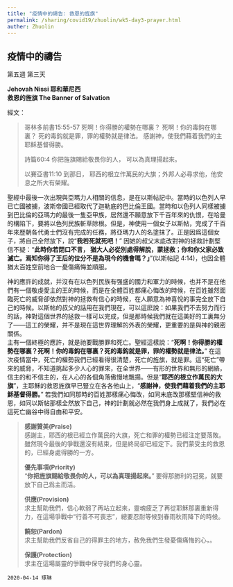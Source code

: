 ```yaml
---
title: "疫情中的禱告: 救恩的旌旗"
permalink: /sharing/covid19/zhuolin/wk5-day3-prayer.html
auther: Zhuolin
---
```

## 疫情中的禱告
第五週 第三天 

**Jehovah Nissi 耶和華尼西**  
**救恩的旌旗 The Banner of Salvation**  

經文：  
> 哥林多前書15:55-57 死啊！你得勝的權勢在哪裏？ 死啊！你的毒鈎在哪裏？ 死的毒鈎就是罪，罪的權勢就是律法。 感謝神，使我們藉着我們的主耶穌基督得勝。  
>
> 詩篇60:4 你把旌旗賜給敬畏你的人， 可以為真理揚起來。  
>
> 以賽亞書11:10 到那日， 耶西的根立作萬民的大旗；外邦人必尋求他，他安息之所大有榮耀。  

聖經中最後一次出現與亞瑪力人相關的信息，是在以斯帖記中。當時的以色列人早已亡國被擄，波斯帝國已經取代了迦勒底的巴比倫王國。當時和以色列人同樣被擄到巴比倫的亞瑪力的最後一隻亞甲族，居然還不願意放下千百年來的仇恨，在哈曼的構陷下，要將以色列民族斬草除根。但是，神使用一個女子以斯帖，完成了千百年來歷朝各代勇士們沒有完成的任務，將亞瑪力人的名塗抹了。正是因爲這個女子，將自己全然放下，說“**我若死就死吧！**” 因她的叔父末底改對神的拯救計劃堅信不疑：“**此時你若閉口不言， 猶大人必從別處得解脫，蒙拯救；你和你父家必致滅亡。焉知你得了王后的位分不是為現今的機會嗎？」**”(以斯帖記 4:14)，也因全體猶太百姓空前地合一憂傷痛悔並順服。  

神的應許的成就，并沒有在以色列民族有强盛的國力和軍力的時候，也并不是在他們有一個敬虔愛主的王的時候，而是在全體百姓都痛心悔改的時候，在百姓雖然面臨死亡的威脅卻依然對神的拯救有信心的時候，在人願意為神喜悅的事完全放下自己的時候。以斯帖的叔父的話用在我們現在，可以這麽說：如果我們不去努力而行的話，神對這個世界的拯救一樣可以完成，但是那時候我們就在這美好的工裏無分了——這工的榮耀，并不是現在這世界理解的外表的榮耀，更重要的是與神的親密關係。  
  主有一個終極的應許，就是祂要戰勝罪和死亡。聖經這樣說：“**死啊！你得勝的權勢在哪裏？死啊！你的毒鈎在哪裏？死的毒鈎就是罪，罪的權勢就是律法。**” 在這次疫情當中，死亡的權勢我們已經看得很清楚，死亡的旌旗，就是罪。這“死亡”帶來的威脅，不知道挑起多少人心的罪來，在全世界——有形的世界和無形的網絡，信主的和不信主的，在人心的各個角落傲慢地飄揚。但是“**耶西的根立作萬民的大旗**”，主耶穌的救恩旌旗早已豎立在各各他山上，“**感謝神，使我們藉着我們的主耶穌基督得勝。**” 若我們如同那時的百姓那樣痛心悔改，如同末底改那樣堅信神的救恩，如同以斯帖那樣全然放下自己，神的計劃就必然在我們身上成就了，我們必在這死亡幽谷中得自由和平安。  

> **感謝贊美(Praise)**  
> 感謝主，耶西的根已經立作萬民的大旗，死亡和罪的權勢已經注定要落敗。雖然現今最後的爭戰還沒有結束，但是終局卻已經定下。我們蒙受主的救恩的，已經身處得勝的一方。  
>
> **優先事項(Priority)**  
> “**你把旌旗賜給敬畏你的人，可以為真理揚起來。**” 要得那勝利的冠冕，就要放下自己爲主而活。  
>
> **供應(Provision)**  
> 求主幫助我們，信心軟弱了再站立起來，靈魂疲乏了再從耶穌那裏重新得力，在這場爭戰中“行善不可喪志”，總要忍耐等候到春雨秋雨降下的時候。  
>
> **饒恕(Pardon)**  
> 求主幫助我們反省自己的得罪主的地方，赦免我們生發憂傷痛悔的心，。  
>
> **保護(Protection)**  
> 求主在這場屬靈的爭戰中保守我們的身心靈。  

`2020-04-14 琢琳`    
